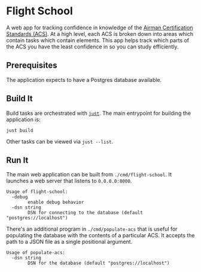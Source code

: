 # Flight School

A web app for tracking confidence in knowledge of the
[Airman Certification Standards (ACS)][acs]. At a high level, each ACS is
broken down into areas which contain tasks which contain elements. This app
helps track which parts of the ACS you have the least confidence in so you can
study efficiently.

## Prerequisites

The application expects to have a Postgres database available.

## Build It

Build tasks are orchestrated with [`just`][just]. The main entrypoint for
building the application is:
```shell
just build
```

Other tasks can be viewed via `just --list`.

## Run It

The main web application can be built from `./cmd/flight-school`. It launches a
web server that listens to `0.0.0.0:8000`.

```text
Usage of flight-school:
  -debug
        enable debug behavior
  -dsn string
        DSN for connecting to the database (default "postgres://localhost")
```

There's an additional program in `./cmd/populate-acs` that is useful for
populating the database with the contents of a particular ACS. It accepts the
path to a JSON file as a single positional argument.

```text
Usage of populate-acs:
  -dsn string
        DSN for the database (default "postgres://localhost")
```

[acs]: https://www.faa.gov/training_testing/testing/acs
[just]: https://github.com/casey/just
